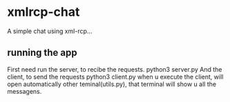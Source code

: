 # xmlrcp-chat

A simple chat using xml-rcp...

## running the app 
First need run the server, to recibe the requests. 
    python3 server.py
And the client, to send the requests 
    python3 client.py
when u execute the client, will open automatically other teminal(utils.py), that terminal will show u all the messagens. 

